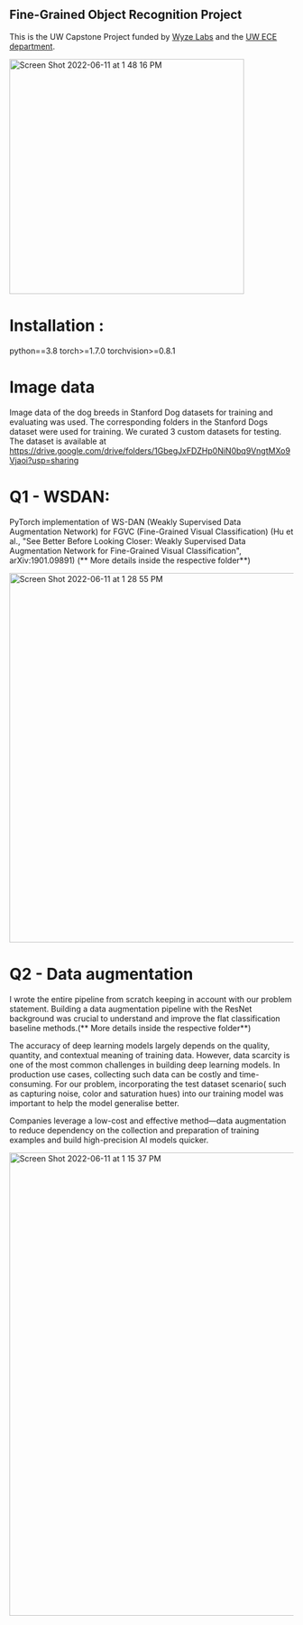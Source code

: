 ## Fine-Grained Object Recognition Project

This is the UW Capstone Project funded by [Wyze Labs](https://www.wyze.com/) and the [UW ECE department](https://www.ece.uw.edu/).


<img width="416" alt="Screen Shot 2022-06-11 at 1 48 16 PM" src="https://user-images.githubusercontent.com/50242614/173204388-9a35c66f-c26c-4402-bb6e-89ed356e4fc7.png">


# Installation :  
python==3.8 torch>=1.7.0 torchvision>=0.8.1

# Image data
Image data of the dog breeds in Stanford Dog datasets for training and evaluating was used. The corresponding folders in the Stanford Dogs dataset were used for training. We curated 3 custom datasets for testing. The dataset is available at https://drive.google.com/drive/folders/1GbegJxFDZHp0NiN0bq9VngtMXo9Vjaoi?usp=sharing

# Q1 - WSDAN: 
PyTorch implementation of WS-DAN (Weakly Supervised Data Augmentation Network) for FGVC (Fine-Grained Visual Classification) (Hu et al., "See Better Before Looking Closer: Weakly Supervised Data Augmentation Network for Fine-Grained Visual Classification", arXiv:1901.09891)
(** More details inside the respective folder**)

<img width="654" alt="Screen Shot 2022-06-11 at 1 28 55 PM" src="https://user-images.githubusercontent.com/50242614/173204254-ebe07f5b-39d0-4e61-ac4b-0d7ac235dcbb.png">


# Q2 - Data augmentation
I wrote the entire pipeline from scratch keeping in account with our problem statement. Building a data augmentation pipeline with the ResNet background was crucial to understand and improve the flat classification baseline methods.(** More details inside the respective folder**) 

The accuracy of deep learning models largely depends on the quality, quantity, and contextual meaning of training data. However, data scarcity is one of the most common challenges in building deep learning models. In production use cases, collecting such data can be costly and time-consuming. 
For our problem, incorporating the test dataset scenario( such as capturing noise, color and saturation hues) into our training model was important to help the model generalise better. 

Companies leverage a low-cost and effective method—data augmentation to reduce dependency on the collection and preparation of training examples and build high-precision AI models quicker.

<img width="820" alt="Screen Shot 2022-06-11 at 1 15 37 PM" src="https://user-images.githubusercontent.com/50242614/173203500-dde0cdcd-eb7f-4b2d-8456-6de0dcef714c.png">

